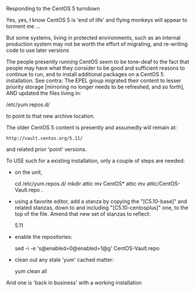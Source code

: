Responding to the CentOS 5 turndown

Yes, yes, I know CentOS 5 is 'end of life' and flying monkeys will 
appear to torment me ...

But some systems, living in protected environments, such as an internal 
production system may not be worth the effort of migrating, and re-writing 
code to use later versions


The people presently running CentOS seem to be tone-deaf to 
the fact that people may have what they consider to be good and 
sufficient reasons to continue to run, and to install additional 
packages on a CentOS 5 installation.  See contra: The EPEL group migrated 
their content to lesser priority storage [mirroring no longer needs to 
be refreshed, and so forth], AND updated the files living in:

   /etc/yum.repos.d/

to point to that new archive location.

The older CentOS 5 content is presently and assumedly will remain at:

    http://vault.centos.org/5.11/

and related prior 'point' versions.

To USE such for a existing installation, only a couple of steps are needed:

* on the unit, 

   cd /etc/yum.repos.d/
   mkdir attic
   mv CentOS* attic
   mv attic/CentOS-Vault.repo .

* using a favorite editor, add a stanza by copying the "[C5.10-base]" and 
related stanzas, down to and including "[C5.10-centosplus]" one, to the top 
of the file.  Amend that new set of stanzas to reflect: 

   5.11 

* enable the repositories:

   sed -i -e 's@enabled=0@enabled=1@g'  CentOS-Vault.repo

*  clean out any stale 'yum' cached matter:

   yum clean all

And one is 'back in business' with a working installation
